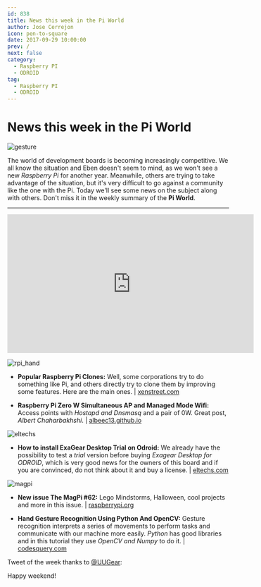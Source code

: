 ```yaml
---
id: 838
title: News this week in the Pi World
author: Jose Cerrejon
icon: pen-to-square
date: 2017-09-29 10:00:00
prev: /
next: false
category:
  - Raspberry PI
  - ODROID
tag:
  - Raspberry PI
  - ODROID
---
```


# News this week in the Pi World

![gesture](/images/2017/09/gesture.png)

The world of development boards is becoming increasingly competitive. We all know the situation and Eben doesn't seem to mind, as we won't see a new *Raspberry Pi* for another year. Meanwhile, others are trying to take advantage of the situation, but it's very difficult to go against a community like the one with the Pi. Today we'll see some news on the subject along with others. Don't miss it in the weekly summary of the **Pi World**.

- - -
<iframe width="560" height="315" src="https://www.youtube.com/embed/yjll_4JY98g?rel=0" frameborder="0" allowfullscreen></iframe>

![rpi_hand](/images/2017/09/rpi_hand.png)

* **Popular Raspberry Pi Clones:** Well, some corporations try to do something like Pi, and others directly try to clone them by improving some features. Here are the main ones. | [xenstreet.com](http://xenstreet.com/2017/09/26/popular-raspberry-pi-clones/)

* **Raspberry Pi Zero W Simultaneous AP and Managed Mode Wifi:** Access points with *Hostapd and Dnsmasq* and a pair of 0W. Great post, *Albert Chaharbakhshi*. | [albeec13.github.io](https://albeec13.github.io/2017/09/26/raspberry-pi-zero-w-simultaneous-ap-and-managed-mode-wifi/)

![eltechs](/images/2017/09/eltechs.png)

* **How to install ExaGear Desktop Trial on Odroid:** We already have the possibility to test a *trial* version before buying *Exagear Desktop for ODROID*, which is very good news for the owners of this board and if you are convinced, do not think about it and buy a license. | [eltechs.com](https://eltechs.com/exagear-desktop-trial-for-odroid/)

![magpi](/images/2017/09/magpi.png)

* **New issue The MagPi #62:** Lego Mindstorms, Halloween, cool projects and more in this issue. | [raspberrypi.org](https://www.raspberrypi.org/magpi/issues/62/)

* **Hand Gesture Recognition Using Python And OpenCV:** Gesture recognition interprets a series of movements to perform tasks and communicate with our machine more easily. *Python* has good libraries and in this tutorial they use *OpenCV and Numpy* to do it. | [codesquery.com](https://codesquery.com/gesture-recognition-using-python-opencv/)


Tweet of the week thanks to [@UUGear](https://twitter.com/UUGear):




Happy weekend!